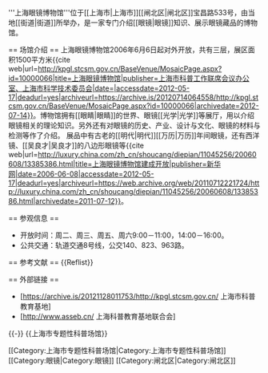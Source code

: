 '''上海眼镜博物馆'''位于[[上海市|上海市]][[闸北区|闸北区]]宝昌路533号，由当地[[街道|街道]]所举办，是一家专门介绍[[眼镜|眼镜]]知识、展示眼镜藏品的博物馆。

== 场馆介绍 ==
上海眼镜博物馆2006年6月6日起对外开放，共有三层，展区面积1500平方米<ref>{{cite web|url=http://kpgl.stcsm.gov.cn/BaseVenue/MosaicPage.aspx?id=10000066|title=上海眼镜博物馆|publisher=上海市科普工作联席会议办公室、上海市科学技术委员会|date=|accessdate=2012-05-17|deadurl=yes|archiveurl=https://archive.is/20120714064558/http://kpgl.stcsm.gov.cn/BaseVenue/MosaicPage.aspx?id=10000066|archivedate=2012-07-14}}</ref>。博物馆拥有[[眼睛|眼睛]]的世界、眼镜[[光学|光学]]等展厅，用以介绍眼镜相关的理论知识。另外还有对眼镜的历史、产业、设计与文化、眼镜的材料与检测等作了介绍。 展品中有古老的[[明代|明代]][[万历|万历]]年间眼镜，还有西洋镜、[[吴良才|吴良才]]的八边形眼镜等<ref>{{cite web|url=http://luxury.china.com/zh_cn/shoucang/diepian/11045256/20060608/13385386.html|title=上海眼镜博物馆建成开放|publisher=新华网|date=2006-06-08|accessdate=2012-05-17|deadurl=yes|archiveurl=https://web.archive.org/web/20110712221724/http://luxury.china.com/zh_cn/shoucang/diepian/11045256/20060608/13385386.html|archivedate=2011-07-12}}</ref>。

== 参观信息 ==
* 开放时间：周二、周三、周五、周六9:00－11:00，14:00－16:00。
* 公共交通：轨道交通8号线，公交140、823、963路。

== 参考文献 ==
{{Reflist}}

== 外部链接 ==
* [https://archive.is/20121128011753/http://kpgl.stcsm.gov.cn/ 上海市科普教育基地]
* [http://www.asseb.cn/ 上海科普教育基地联合会]

{{-}}
{{上海市专题性科普场馆}}

[[Category:上海市专题性科普场馆|Category:上海市专题性科普场馆]]
[[Category:眼镜|Category:眼镜]]
[[Category:闸北区|Category:闸北区]]